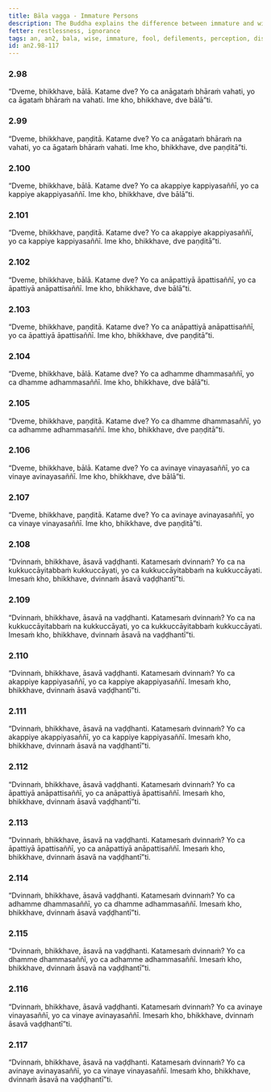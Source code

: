```yaml
---
title: Bāla vagga - Immature Persons
description: The Buddha explains the difference between immature and wise persons, and how mental defilements increase or decrease based on how one perceives.
fetter: restlessness, ignorance
tags: an, an2, bala, wise, immature, fool, defilements, perception, discipline, dhamma, vinaya, offense, allowable, ignorance, wisdom, anxiety, mental agitation, restlessness
id: an2.98-117
---
```


### 2.98

“Dveme, bhikkhave, bālā. Katame dve? Yo ca anāgataṁ bhāraṁ vahati, yo ca āgataṁ bhāraṁ na vahati. Ime kho, bhikkhave, dve bālā”ti.

### 2.99

“Dveme, bhikkhave, paṇḍitā. Katame dve? Yo ca anāgataṁ bhāraṁ na vahati, yo ca āgataṁ bhāraṁ vahati. Ime kho, bhikkhave, dve paṇḍitā”ti.

### 2.100

“Dveme, bhikkhave, bālā. Katame dve? Yo ca akappiye kappiyasaññī, yo ca kappiye akappiyasaññī. Ime kho, bhikkhave, dve bālā”ti.

### 2.101

“Dveme, bhikkhave, paṇḍitā. Katame dve? Yo ca akappiye akappiyasaññī, yo ca kappiye kappiyasaññī. Ime kho, bhikkhave, dve paṇḍitā”ti.

### 2.102

“Dveme, bhikkhave, bālā. Katame dve? Yo ca anāpattiyā āpattisaññī, yo ca āpattiyā anāpattisaññī. Ime kho, bhikkhave, dve bālā”ti.

### 2.103

“Dveme, bhikkhave, paṇḍitā. Katame dve? Yo ca anāpattiyā anāpattisaññī, yo ca āpattiyā āpattisaññī. Ime kho, bhikkhave, dve paṇḍitā”ti.

### 2.104

“Dveme, bhikkhave, bālā. Katame dve? Yo ca adhamme dhammasaññī, yo ca dhamme adhammasaññī. Ime kho, bhikkhave, dve bālā”ti.

### 2.105

“Dveme, bhikkhave, paṇḍitā. Katame dve? Yo ca dhamme dhammasaññī, yo ca adhamme adhammasaññī. Ime kho, bhikkhave, dve paṇḍitā”ti.

### 2.106

“Dveme, bhikkhave, bālā. Katame dve? Yo ca avinaye vinayasaññī, yo ca vinaye avinayasaññī. Ime kho, bhikkhave, dve bālā”ti.

### 2.107

“Dveme, bhikkhave, paṇḍitā. Katame dve? Yo ca avinaye avinayasaññī, yo ca vinaye vinayasaññī. Ime kho, bhikkhave, dve paṇḍitā”ti.

### 2.108

“Dvinnaṁ, bhikkhave, āsavā vaḍḍhanti. Katamesaṁ dvinnaṁ? Yo ca na kukkuccāyitabbaṁ kukkuccāyati, yo ca kukkuccāyitabbaṁ na kukkuccāyati. Imesaṁ kho, bhikkhave, dvinnaṁ āsavā vaḍḍhantī”ti.

### 2.109

“Dvinnaṁ, bhikkhave, āsavā na vaḍḍhanti. Katamesaṁ dvinnaṁ? Yo ca na kukkuccāyitabbaṁ na kukkuccāyati, yo ca kukkuccāyitabbaṁ kukkuccāyati. Imesaṁ kho, bhikkhave, dvinnaṁ āsavā na vaḍḍhantī”ti.

### 2.110

“Dvinnaṁ, bhikkhave, āsavā vaḍḍhanti. Katamesaṁ dvinnaṁ? Yo ca akappiye kappiyasaññī, yo ca kappiye akappiyasaññī. Imesaṁ kho, bhikkhave, dvinnaṁ āsavā vaḍḍhantī”ti.

### 2.111

“Dvinnaṁ, bhikkhave, āsavā na vaḍḍhanti. Katamesaṁ dvinnaṁ? Yo ca akappiye akappiyasaññī, yo ca kappiye kappiyasaññī. Imesaṁ kho, bhikkhave, dvinnaṁ āsavā na vaḍḍhantī”ti.

### 2.112

“Dvinnaṁ, bhikkhave, āsavā vaḍḍhanti. Katamesaṁ dvinnaṁ? Yo ca āpattiyā anāpattisaññī, yo ca anāpattiyā āpattisaññī. Imesaṁ kho, bhikkhave, dvinnaṁ āsavā vaḍḍhantī”ti.

### 2.113

“Dvinnaṁ, bhikkhave, āsavā na vaḍḍhanti. Katamesaṁ dvinnaṁ? Yo ca āpattiyā āpattisaññī, yo ca anāpattiyā anāpattisaññī. Imesaṁ kho, bhikkhave, dvinnaṁ āsavā na vaḍḍhantī”ti.

### 2.114

“Dvinnaṁ, bhikkhave, āsavā vaḍḍhanti. Katamesaṁ dvinnaṁ? Yo ca adhamme dhammasaññī, yo ca dhamme adhammasaññī. Imesaṁ kho, bhikkhave, dvinnaṁ āsavā vaḍḍhantī”ti.

### 2.115

“Dvinnaṁ, bhikkhave, āsavā na vaḍḍhanti. Katamesaṁ dvinnaṁ? Yo ca dhamme dhammasaññī, yo ca adhamme adhammasaññī. Imesaṁ kho, bhikkhave, dvinnaṁ āsavā na vaḍḍhantī”ti.

### 2.116

“Dvinnaṁ, bhikkhave, āsavā vaḍḍhanti. Katamesaṁ dvinnaṁ? Yo ca avinaye vinayasaññī, yo ca vinaye avinayasaññī. Imesaṁ kho, bhikkhave, dvinnaṁ āsavā vaḍḍhantī”ti.

### 2.117

“Dvinnaṁ, bhikkhave, āsavā na vaḍḍhanti. Katamesaṁ dvinnaṁ? Yo ca avinaye avinayasaññī, yo ca vinaye vinayasaññī. Imesaṁ kho, bhikkhave, dvinnaṁ āsavā na vaḍḍhantī”ti.